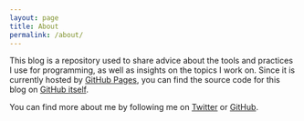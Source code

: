 ```yaml
---
layout: page
title: About
permalink: /about/
---
```


This blog is a repository used to share advice about the tools and practices I use for programming, as well as insights on the topics I work on. Since it is currently hosted by [GitHub Pages](https://pages.github.com/), you can find the source code for this blog on [GitHub itself](https://github.com/theodz/theodz.github.io).

You can find more about me by following me on [Twitter](https://twitter.com/TheoDzierzbicki) or [GitHub](https://github.com/theodz).
